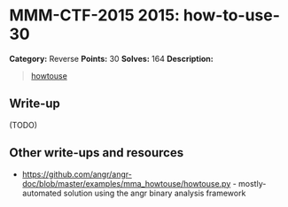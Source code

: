 # MMM-CTF-2015 2015: how-to-use-30

**Category:** Reverse
**Points:** 30
**Solves:** 164
**Description:**

> [howtouse](howtouse-8913ee93d7d40c9859ee0a29c456d54ba44aabf78ebdbc4e1be016af62c8a606)


## Write-up

(TODO)

## Other write-ups and resources

* https://github.com/angr/angr-doc/blob/master/examples/mma_howtouse/howtouse.py - mostly-automated solution using the angr binary analysis framework
